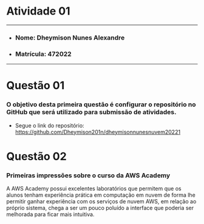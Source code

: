 # Atividade 01

---

- ### Nome: Dheymison Nunes Alexandre
- ### Matrícula: 472022
  
---

# Questão 01 

### O objetivo desta primeira questão é configurar o repositório no GitHub que será utilizado para submissão de atividades.

- Segue o link do repositório: https://github.com/Dheymison201n/dheymisonnunesnuvem20221

# Questão 02

### Primeiras impressões sobre o curso da AWS Academy

A AWS Academy possui excelentes laboratórios que permitem que os alunos tenham experiência prática em computação em nuvem de forma lhe permitir ganhar experiência com os serviços de nuvem AWS, em relação ao próprio sistema, chega a ser um pouco poluído a interface que poderia ser melhorada para ficar mais intuitiva.
